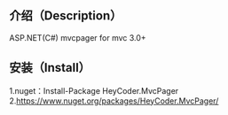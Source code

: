 ## 介绍（Description）
ASP.NET(C#) mvcpager for mvc 3.0+

## 安装（Install）

1.nuget：Install-Package HeyCoder.MvcPager
2.https://www.nuget.org/packages/HeyCoder.MvcPager/